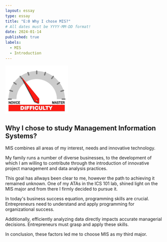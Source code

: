 ```yaml
---
layout: essay
type: essay
title: "E:0 Why I chose MIS?"
# All dates must be YYYY-MM-DD format!
date: 2024-01-14
published: true
labels:
  - MIS 
  - Introduction
---
```


<img width="200px" class="rounded float-start pe-4" src="../img/difficulty/degree_difficulty.jpg">

## Why I chose to study Management Information Systems?

MIS combines all areas of my interest, needs and innovative technology.

My family runs a number of diverse businesses, to the development of which I am willing to contribute through the introduction of innovative project management and data analysis practices.

This goal has allways been clear to me, however the path to achieving it remained unknown. One of my ATAs in the ICS 101 lab, shined light on the MIS major and from there I firmly decided to pursue it.

In today's business success equation, programming skills are crucial. Entrepreneurs need to understand and apply programming for organizational success.

Additionally, efficiently analyzing data directly impacts accurate managerial decisions. Entrepreneurs must grasp and apply these skills.

In conclusion, these factors led me to choose MIS as my third major.
